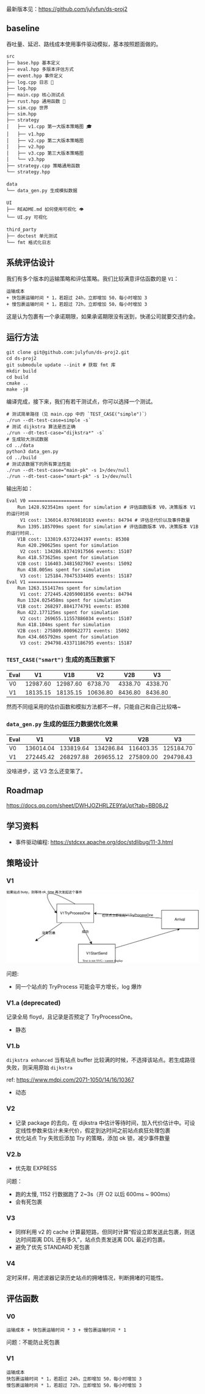 最新版本见：https://github.com/julyfun/ds-proj2

## baseline

吞吐量、延迟、路线成本使用事件驱动模拟，基本按照题面做的。

```
src
├── base.hpp 基本定义
├── eval.hpp 多版本评估方式
├── event.hpp 事件定义
├── log.cpp 日志 📒
├── log.hpp
├── main.cpp 核心测试点
├── rust.hpp 通用函数 🦀
├── sim.cpp 世界
├── sim.hpp
├── strategy
│   ├── v1.cpp 第一大版本策略图 🎓
│   ├── v1.hpp
│   ├── v2.cpp 第二大版本策略图
│   ├── v2.hpp
│   ├── v3.cpp 第三大版本策略图
│   └── v3.hpp
├── strategy.cpp 策略通用函数
└── strategy.hpp

data
└── data_gen.py 生成模拟数据

UI
├── README.md 如何使用可视化 👁
└── UI.py 可视化

third_party
├── doctest 单元测试
└── fmt 格式化日志
```

## 系统评估设计

我们有多个版本的运输策略和评估策略。我们比较满意评估函数的是 `V1`：

```
运输成本
+ 快包裹运输时间 * 1，若超过 24h，立即增加 50，每小时增加 3
+ 慢包裹运输时间 * 1，若超过 72h，立即增加 50，每小时增加 3
```

这是认为包裹有一个承诺期限，如果承诺期限没有送到，快递公司就要交违约金。

## 运行方法

```
git clone git@github.com:julyfun/ds-proj2.git
cd ds-proj2
git submodule update --init # 获取 fmt 库
mkdir build
cd build
cmake ..
make -j8
```

编译完成，接下来，我们有若干测试点，你可以选择一个测试。

```
# 测试简单路径（见 main.cpp 中的 `TEST_CASE("simple")`）
./run --dt-test-case=simple -s`
# 测试 dijkstra 算法是否正确
./run --dt-test-case="dijkstra*" -s`
# 生成较大测试数据
cd ../data
python3 data_gen.py
cd ../build
# 测试该数据下的所有算法性能
./run --dt-test-case="main-pk" -s 1>/dev/null
./run --dt-test-case="smart-pk" -s 1>/dev/null
```

输出形如：

```
Eval V0 ====================
    Run 1428.923541ms spent for simulation # 评估函数版本 V0，决策版本 V1 的运行时间
     V1 cost: 136014.03769810183 events: 84794 # 评估总代价以及事件数量
    Run 1395.185709ms spent for simulation # 评估函数版本 V0，决策版本 V1B 的运行时间..
    V1B cost: 133819.6372244197 events: 85308
    Run 420.290625ms spent for simulation
     V2 cost: 134286.83741917566 events: 15107
    Run 418.573625ms spent for simulation
    V2B cost: 116403.34815027067 events: 15092
    Run 438.005ms spent for simulation
     V3 cost: 125184.70475334405 events: 15187
Eval V1 ====================
    Run 1263.151417ms spent for simulation
     V1 cost: 272445.42059001856 events: 84794
    Run 1324.025458ms spent for simulation
    V1B cost: 268297.8841774791 events: 85308
    Run 422.177125ms spent for simulation
     V2 cost: 269655.11557886034 events: 15107
    Run 418.104ms spent for simulation
    V2B cost: 275809.0009622771 events: 15092
    Run 434.665792ms spent for simulation
     V3 cost: 294798.43371186795 events: 15187
```

### `TEST_CASE("smart")` 生成的高压数据下

| Eval | V1       | V1B      | V2       | V2B     | V3      |
| ---- | -------- | -------- | -------- | ------- | ------- |
| V0   | 12987.60 | 12987.60 | 6738.70  | 4338.70 | 4338.70 |
| V1   | 18135.15 | 18135.15 | 10636.80 | 8436.80 | 8436.80 |

然而不同组采用的估价函数和模拟方法都不一样，只能自己和自己比较咯~

### `data_gen.py` 生成的低压力数据优化效果

| Eval | V1        | V1B       | V2        | V2B       | V3        |
| ---- | --------- | --------- | --------- | --------- | --------- |
| V0   | 136014.04 | 133819.64 | 134286.84 | 116403.35 | 125184.70 |
| V1   | 272445.42 | 268297.88 | 269655.12 | 275809.00 | 294798.43 |

没啥进步，这 V3 怎么还变笨了。

## Roadmap

https://docs.qq.com/sheet/DWHJOZHRLZE9YaUpt?tab=BB08J2

## 学习资料

- 事件驱动编程: https://stdcxx.apache.org/doc/stdlibug/11-3.html

## 策略设计

### V1

![](doc/img/v1.svg)

问题:

- 同一个站点的 TryProcess 可能会平方增长，log 爆炸

### V1.a (deprecated)

记录全局 floyd，且记录是否预定了 TryProcessOne。

- 静态

### V1.b

`dijkstra enhanced` 当有站点 buffer 比较满的时候，不选择该站点。若生成路径失败，则采用原始 `dijkstra`

ref: https://www.mdpi.com/2071-1050/14/16/10367

- 动态

### V2

- 记录 package 的去向，在 dijkstra 中估计等待时间，加入代价估计中。可设定线性参数来估计未来代价，假定到达时间之前站点疯狂处理包裹
- 优化站点 Try 失败后添加 Try 的策略，添加 ok 锁，减少事件数量

### V2.b

- 优先取 EXPRESS

问题：

- 跑的太慢, 1152 行数据跑了 2~3s（开 O2 以后 600ms ~ 900ms）
- 会有死包裹

### V3

- 同样利用 v2 的 cache 计算最短路，但同时计算“假设立即发送此包裹，则送达时间距离 DDL 还有多久”，站点负责发送离 DDL 最近的包裹。
- 避免了优先 STANDARD 死包裹

### V4

定时采样，用滤波器记录历史站点的拥堵情况，判断拥堵的可能性。

## 评估函数

### V0

```
运输成本 + 快包裹运输时间 * 3 + 慢包裹运输时间 * 1
```

问题：不能防止死包裹

### V1

```
运输成本
快包裹运输时间 * 1，若超过 24h，立即增加 50，每小时增加 3
慢包裹运输时间 * 1，若超过 72h，立即增加 50，每小时增加 3
```
